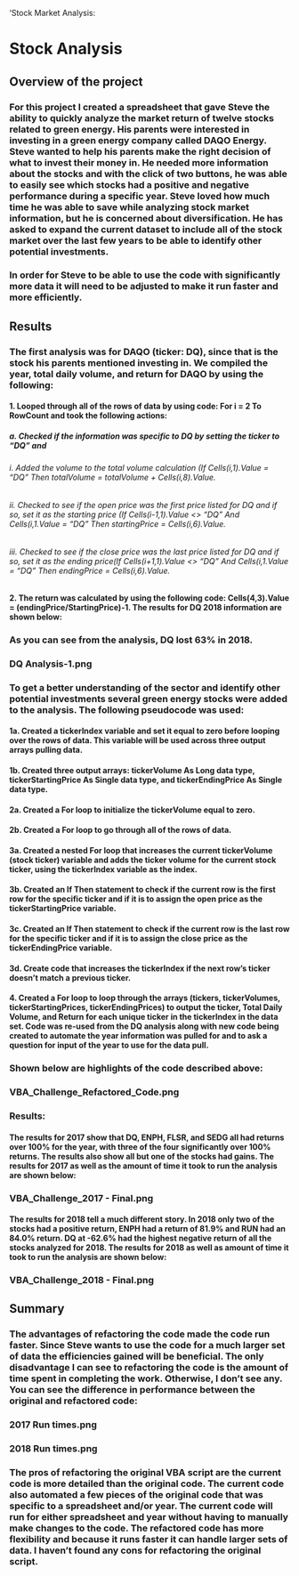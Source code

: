 ‘Stock Market Analysis:

# Stock Analysis

## Overview of the project

### For this project I created a spreadsheet that gave Steve the ability to quickly analyze the market return of twelve stocks related to green energy.  His parents were interested in investing in a green energy company called DAQO Energy.  Steve wanted to help his parents make the right decision of what to invest their money in.  He needed more information about the stocks and with the click of two buttons, he was able to easily see which stocks had a positive and negative performance during a specific year.  Steve loved how much time he was able to save while analyzing stock market information, but he is concerned about diversification.  He has asked to expand the current dataset to include all of the stock market over the last few years to be able to identify other potential investments.

### In order for Steve to be able to use the code with significantly more data it will need to be adjusted to make it run faster and more efficiently. 

## Results

### The first analysis was for DAQO (ticker: DQ), since that is the stock his parents mentioned investing in.  We compiled the year, total daily volume, and return for DAQO by using the following:

#### 1. Looped through all of the rows of data by using code: For i = 2 To RowCount and took the following actions:

##### a. Checked if the information was specific to DQ by setting the ticker to “DQ” and

###### i. Added the volume to the total volume calculation (If Cells(i,1).Value = “DQ” Then totalVolume = totalVolume + Cells(i,8).Value.

###### ii. Checked to see if the open price was the first price listed for DQ and if so, set it as the starting price (If Cells(i-1,1).Value <> “DQ” And Cells(i,1.Value = “DQ” Then startingPrice = Cells(i,6).Value.

###### iii. Checked to see if the close price was the last price listed for DQ and if so, set it as the ending price(If Cells(i+1,1).Value <> “DQ” And Cells(i,1.Value = “DQ” Then endingPrice = Cells(i,6).Value.

#### 2. The return was calculated by using the following code: Cells(4,3).Value = (endingPrice/StartingPrice)-1. The results for DQ 2018 information are shown below:

### As you can see from the analysis, DQ lost 63% in 2018.

### DQ Analysis-1.png

### To get a better understanding of the sector and identify other potential investments several green energy stocks were added to the analysis.  The following pseudocode was used:

#### 1a. Created a tickerIndex variable and set it equal to zero before looping over the rows of data.  This variable will be used across three output arrays pulling data.

#### 1b. Created three output arrays: tickerVolume As Long data type, tickerStartingPrice As Single data type, and tickerEndingPrice As Single data type.

#### 2a. Created a For loop to initialize the tickerVolume equal to zero.

#### 2b. Created a For loop to go through all of the rows of data.

#### 3a. Created a nested For loop that increases the current tickerVolume (stock ticker) variable and adds the ticker volume for the current stock ticker, using the tickerIndex variable as the index.

#### 3b. Created an If Then statement to check if the current row is the first row for the specific ticker and if it is to assign the open price as the tickerStartingPrice variable.

#### 3c. Created an If Then statement to check if the current row is the last row for the specific ticker and if it is to assign the close price as the tickerEndingPrice variable.

#### 3d. Create code that increases the tickerIndex if the next row’s ticker doesn’t match a previous ticker.

#### 4. Created a For loop to loop through the arrays (tickers, tickerVolumes, tickerStartingPrices, tickerEndingPrices) to output the ticker, Total Daily Volume, and Return for each unique ticker in the tickerIndex in the data set. Code was re-used from the DQ analysis along with new code being created to automate the year information was pulled for and to ask a question for input of the year to use for the data pull.

### Shown below are highlights of the code described above:

### VBA_Challenge_Refactored_Code.png

### Results:

#### The results for 2017 show that DQ, ENPH, FLSR, and SEDG all had returns over 100% for the year, with three of the four significantly over 100% returns.  The results also show all but one of the stocks had gains.  The results for 2017 as well as the amount of time it took to run the analysis are shown below:

### VBA_Challenge_2017 - Final.png

#### The results for 2018 tell a much different story.  In 2018 only two of the stocks had a positive return, ENPH had a return of 81.9% and RUN had an 84.0% return.  DQ at -62.6% had the highest negative return of all the stocks analyzed for 2018.  The results for 2018 as well as amount of time it took to run the analysis are shown below:

### VBA_Challenge_2018 - Final.png

## Summary

### The advantages of refactoring the code made the code run faster.  Since Steve wants to use the code for a much larger set of data the efficiencies gained will be beneficial.  The only disadvantage I can see to refactoring the code is the amount of time spent in completing the work.  Otherwise, I don’t see any.  You can see the difference in performance between the original and refactored code:

### 2017 Run times.png

### 2018 Run times.png

### The pros of refactoring the original VBA script are the current code is more detailed than the original code.  The current code also automated a few pieces of the original code that was specific to a spreadsheet and/or year.  The current code will run for either spreadsheet and year without having to manually make changes to the code.  The refactored code has more flexibility and because it runs faster it can handle larger sets of data.  I haven’t found any cons for refactoring the original script.
